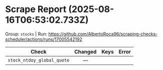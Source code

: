 # Scrape Report (2025-08-16T06:53:02.733Z)

Group: `stocks`  |  Run: https://github.com/AlbertoRoca96/scraping-checks-scheduler/actions/runs/17005542192

| Check | Changed | Keys | Error |
|---|:---:|:--|:--|
| `stock_ntdoy_global_quote` | — |  |  |
